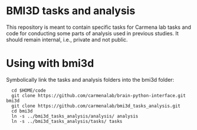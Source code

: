 BMI3D tasks and analysis
========================
This repository is meant to contain specific tasks for Carmena lab tasks and code for conducting some parts of analysis used in previous studies. It should remain internal, i.e., private and not public.

Using with bmi3d
================
Symbolically link the tasks and analysis folders into the bmi3d folder:

```
  cd $HOME/code
  git clone https://github.com/carmenalab/brain-python-interface.git bmi3d
  git clone https://github.com/carmenalab/bmi3d_tasks_analysis.git
  cd bmi3d
  ln -s ../bmi3d_tasks_analysis/analysis/ analysis
  ln -s ../bmi3d_tasks_analysis/tasks/ tasks
```
